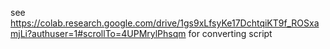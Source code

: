 
see https://colab.research.google.com/drive/1gs9xLfsyKe17DchtqiKT9f_ROSxamjLi?authuser=1#scrollTo=4UPMrylPhsqm for converting script
